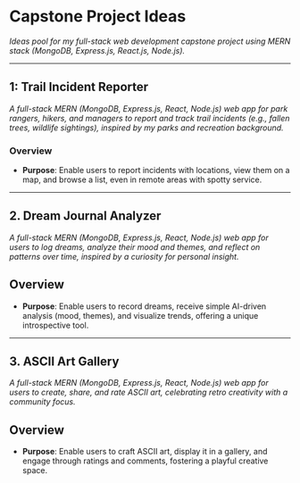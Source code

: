 # Capstone Project Ideas

_Ideas pool for my full-stack web development capstone project using MERN stack (MongoDB, Express.js, React.js, Node.js)._

---

## 1: Trail Incident Reporter

_A full-stack MERN (MongoDB, Express.js, React, Node.js) web app for park rangers, hikers, and managers to report and track trail incidents (e.g., fallen trees, wildlife sightings), inspired by my parks and recreation background._

### Overview

- **Purpose**: Enable users to report incidents with locations, view them on a map, and browse a list, even in remote areas with spotty service.

---

## 2. Dream Journal Analyzer

_A full-stack MERN (MongoDB, Express.js, React, Node.js) web app for users to log dreams, analyze their mood and themes, and reflect on patterns over time, inspired by a curiosity for personal insight._

## Overview

- **Purpose**: Enable users to record dreams, receive simple AI-driven analysis (mood, themes), and visualize trends, offering a unique introspective tool.

---

## 3. ASCII Art Gallery

_A full-stack MERN (MongoDB, Express.js, React, Node.js) web app for users to create, share, and rate ASCII art, celebrating retro creativity with a community focus._

## Overview

- **Purpose**: Enable users to craft ASCII art, display it in a gallery, and engage through ratings and comments, fostering a playful creative space.

